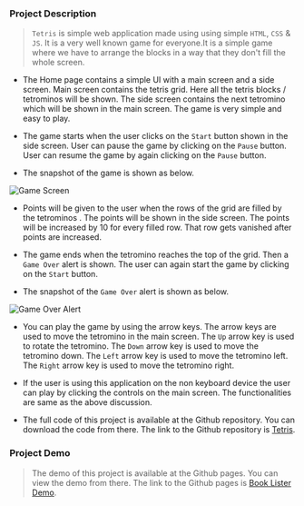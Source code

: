 ### Project Description

> `Tetris` is simple web application made using using simple `HTML`, `CSS` & `JS`. It is a very well known game for everyone.It is a simple game where we have to arrange the blocks in a way that they don't fill the whole screen. 

+ The Home page contains a simple UI with a main screen and a side screen. Main screen contains the tetris grid. Here all the tetris blocks / tetrominos will be shown. The side screen contains the next tetromino which will be shown in the main screen. The game is very simple and easy to play. 

+ The game starts when the user clicks on the `Start` button shown in the side screen. User can pause the game by clicking on the `Pause` button. User can resume the game by again clicking on the `Pause` button. 

+ The snapshot of the game is shown as below.

![Game Screen](https://user-images.githubusercontent.com/71878747/212020627-bfac3222-4d13-4a31-8733-c436d89f3dfb.png)

+ Points will be given to the user when the rows of the grid are filled by the tetrominos . The points will be shown in the side screen. The points will be increased by 10 for every filled row. That row gets vanished after points are increased.

+ The game ends when the tetromino reaches the top of the grid. Then a `Game Over` alert is shown. The user can again start the game by clicking on the `Start` button.

+ The snapshot of the `Game Over` alert is shown as below.

![Game Over Alert](https://user-images.githubusercontent.com/71878747/212020678-fb5ff216-2386-4c02-9d09-51d17d6ebef8.png)

+ You can play the game by using the arrow keys. The arrow keys are used to move the tetromino in the main screen. The `Up` arrow key is used to rotate the tetromino. The `Down` arrow key is used to move the tetromino down. The `Left` arrow key is used to move the tetromino left. The `Right` arrow key is used to move the tetromino right.

+ If the user is using this application on the non keyboard device the user can play by clicking the controls on the main screen. The functionalities are same as the above discussion.

+ The full code of this project is available at the Github repository. You can download the code from there. The link to the Github repository is [Tetris](https://github.com/mnk17arts/tetris).

### Project Demo

> The demo of this project is available at the Github pages. You can view the demo from there. The link to the Github pages is [Book Lister Demo](https://mnk17arts.github.io/tetris/).
